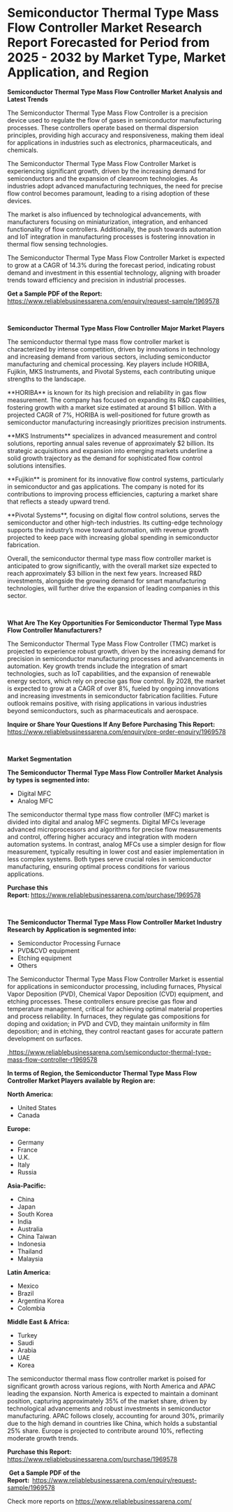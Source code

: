 <p><h1>Semiconductor Thermal Type Mass Flow Controller Market Research Report Forecasted for Period from 2025 -  2032 by Market Type, Market Application, and Region</h1></p><p><strong>Semiconductor Thermal Type Mass Flow Controller Market Analysis and Latest Trends</strong></p>
<p><p>The Semiconductor Thermal Type Mass Flow Controller is a precision device used to regulate the flow of gases in semiconductor manufacturing processes. These controllers operate based on thermal dispersion principles, providing high accuracy and responsiveness, making them ideal for applications in industries such as electronics, pharmaceuticals, and chemicals. </p><p>The Semiconductor Thermal Type Mass Flow Controller Market is experiencing significant growth, driven by the increasing demand for semiconductors and the expansion of cleanroom technologies. As industries adopt advanced manufacturing techniques, the need for precise flow control becomes paramount, leading to a rising adoption of these devices. </p><p>The market is also influenced by technological advancements, with manufacturers focusing on miniaturization, integration, and enhanced functionality of flow controllers. Additionally, the push towards automation and IoT integration in manufacturing processes is fostering innovation in thermal flow sensing technologies. </p><p>The Semiconductor Thermal Type Mass Flow Controller Market is expected to grow at a CAGR of 14.3% during the forecast period, indicating robust demand and investment in this essential technology, aligning with broader trends toward efficiency and precision in industrial processes.</p></p>
<p><strong>Get a Sample PDF of the Report:&nbsp;</strong> <a href="https://www.reliablebusinessarena.com/enquiry/request-sample/1969578?utm_campaign=2288&utm_medium=2&utm_source=Github&utm_content=ia&utm_term=13022025&utm_id=semiconductor-thermal-type-mass-flow-controller">https://www.reliablebusinessarena.com/enquiry/request-sample/1969578</a></p>
<p>&nbsp;</p>
<p><strong>Semiconductor Thermal Type Mass Flow Controller Major Market Players</strong></p>
<p><p>The semiconductor thermal type mass flow controller market is characterized by intense competition, driven by innovations in technology and increasing demand from various sectors, including semiconductor manufacturing and chemical processing. Key players include HORIBA, Fujikin, MKS Instruments, and Pivotal Systems, each contributing unique strengths to the landscape.</p><p>**HORIBA** is known for its high precision and reliability in gas flow measurement. The company has focused on expanding its R&D capabilities, fostering growth with a market size estimated at around $1 billion. With a projected CAGR of 7%, HORIBA is well-positioned for future growth as semiconductor manufacturing increasingly prioritizes precision instruments.</p><p>**MKS Instruments** specializes in advanced measurement and control solutions, reporting annual sales revenue of approximately $2 billion. Its strategic acquisitions and expansion into emerging markets underline a solid growth trajectory as the demand for sophisticated flow control solutions intensifies.</p><p>**Fujikin** is prominent for its innovative flow control systems, particularly in semiconductor and gas applications. The company is noted for its contributions to improving process efficiencies, capturing a market share that reflects a steady upward trend.</p><p>**Pivotal Systems**, focusing on digital flow control solutions, serves the semiconductor and other high-tech industries. Its cutting-edge technology supports the industry’s move toward automation, with revenue growth projected to keep pace with increasing global spending in semiconductor fabrication.</p><p>Overall, the semiconductor thermal type mass flow controller market is anticipated to grow significantly, with the overall market size expected to reach approximately $3 billion in the next few years. Increased R&D investments, alongside the growing demand for smart manufacturing technologies, will further drive the expansion of leading companies in this sector.</p></p>
<p>&nbsp;</p>
<p><strong>What Are The Key Opportunities For Semiconductor Thermal Type Mass Flow Controller Manufacturers?</strong></p>
<p><p>The Semiconductor Thermal Type Mass Flow Controller (TMC) market is projected to experience robust growth, driven by the increasing demand for precision in semiconductor manufacturing processes and advancements in automation. Key growth trends include the integration of smart technologies, such as IoT capabilities, and the expansion of renewable energy sectors, which rely on precise gas flow control. By 2028, the market is expected to grow at a CAGR of over 8%, fueled by ongoing innovations and increasing investments in semiconductor fabrication facilities. Future outlook remains positive, with rising applications in various industries beyond semiconductors, such as pharmaceuticals and aerospace.</p></p>
<p><strong>Inquire or Share Your Questions If Any Before Purchasing This Report:</strong> <a href="https://www.reliablebusinessarena.com/enquiry/pre-order-enquiry/1969578?utm_campaign=2288&utm_medium=2&utm_source=Github&utm_content=ia&utm_term=13022025&utm_id=semiconductor-thermal-type-mass-flow-controller">https://www.reliablebusinessarena.com/enquiry/pre-order-enquiry/1969578</a></p>
<p>&nbsp;</p>
<p><strong>Market Segmentation</strong></p>
<p><strong>The Semiconductor Thermal Type Mass Flow Controller Market Analysis by types is segmented into:</strong></p>
<p><ul><li>Digital MFC</li><li>Analog MFC</li></ul></p>
<p><p>The semiconductor thermal type mass flow controller (MFC) market is divided into digital and analog MFC segments. Digital MFCs leverage advanced microprocessors and algorithms for precise flow measurements and control, offering higher accuracy and integration with modern automation systems. In contrast, analog MFCs use a simpler design for flow measurement, typically resulting in lower cost and easier implementation in less complex systems. Both types serve crucial roles in semiconductor manufacturing, ensuring optimal process conditions for various applications.</p></p>
<p><strong>Purchase this Report:&nbsp;</strong><a href="https://www.reliablebusinessarena.com/purchase/1969578?utm_campaign=2288&utm_medium=2&utm_source=Github&utm_content=ia&utm_term=13022025&utm_id=semiconductor-thermal-type-mass-flow-controller">https://www.reliablebusinessarena.com/purchase/1969578</a></p>
<p>&nbsp;</p>
<p><strong>The Semiconductor Thermal Type Mass Flow Controller Market Industry Research by Application is segmented into:</strong></p>
<p><ul><li>Semiconductor Processing Furnace</li><li>PVD&CVD equipment</li><li>Etching equipment</li><li>Others</li></ul></p>
<p><p>The Semiconductor Thermal Type Mass Flow Controller Market is essential for applications in semiconductor processing, including furnaces, Physical Vapor Deposition (PVD), Chemical Vapor Deposition (CVD) equipment, and etching processes. These controllers ensure precise gas flow and temperature management, critical for achieving optimal material properties and process reliability. In furnaces, they regulate gas compositions for doping and oxidation; in PVD and CVD, they maintain uniformity in film deposition; and in etching, they control reactant gases for accurate pattern development on surfaces.</p></p>
<p><a href="https://www.reliablebusinessarena.com/semiconductor-thermal-type-mass-flow-controller-r1969578?utm_campaign=2288&utm_medium=2&utm_source=Github&utm_content=ia&utm_term=13022025&utm_id=semiconductor-thermal-type-mass-flow-controller">&nbsp;https://www.reliablebusinessarena.com/semiconductor-thermal-type-mass-flow-controller-r1969578</a></p>
<p><strong>In terms of Region, the Semiconductor Thermal Type Mass Flow Controller Market Players available by Region are:</strong></p>
<p>
    <p> <strong> North America: </strong>
        <ul>
            <li>United States</li>
            <li>Canada</li>
        </ul>
        </p> 
    <p> <strong> Europe: </strong>
        <ul>
            <li>Germany</li>
            <li>France</li>
            <li>U.K.</li>
            <li>Italy</li>
            <li>Russia</li>
        </ul>
        </p> 
    <p> <strong> Asia-Pacific: </strong>
        <ul>
            <li>China</li>
            <li>Japan</li>
            <li>South Korea</li>
            <li>India</li>
            <li>Australia</li>
            <li>China Taiwan</li>
            <li>Indonesia</li>
            <li>Thailand</li>
            <li>Malaysia</li>
        </ul>
        </p> 
    <p> <strong> Latin America: </strong>
        <ul>
            <li>Mexico</li>
            <li>Brazil</li>
            <li>Argentina Korea</li>
            <li>Colombia</li>
        </ul>
        </p> 
    <p> <strong> Middle East & Africa: </strong>
        <ul>
            <li>Turkey</li>
            <li>Saudi</li>
            <li>Arabia</li>
            <li>UAE</li>
            <li>Korea</li>
        </ul>
    </p>
    </p>
<p><p>The semiconductor thermal mass flow controller market is poised for significant growth across various regions, with North America and APAC leading the expansion. North America is expected to maintain a dominant position, capturing approximately 35% of the market share, driven by technological advancements and robust investments in semiconductor manufacturing. APAC follows closely, accounting for around 30%, primarily due to the high demand in countries like China, which holds a substantial 25% share. Europe is projected to contribute around 10%, reflecting moderate growth trends.</p></p>
<p><strong>Purchase this Report: </strong><a href="https://www.reliablebusinessarena.com/purchase/1969578?utm_campaign=2288&utm_medium=2&utm_source=Github&utm_content=ia&utm_term=13022025&utm_id=semiconductor-thermal-type-mass-flow-controller">https://www.reliablebusinessarena.com/purchase/1969578</a></p>
<p>&nbsp;<strong>Get a Sample PDF of the Report:&nbsp;&nbsp;</strong><a href="https://www.reliablebusinessarena.com/enquiry/request-sample/1969578?utm_campaign=2288&utm_medium=2&utm_source=Github&utm_content=ia&utm_term=13022025&utm_id=semiconductor-thermal-type-mass-flow-controller">https://www.reliablebusinessarena.com/enquiry/request-sample/1969578</a></p>
<p><strong></strong></p>
<p>Check more reports on <a href="https://www.reliablebusinessarena.com/?utm_campaign=2288&utm_medium=2&utm_source=Github&utm_content=ia&utm_term=13022025&utm_id=semiconductor-thermal-type-mass-flow-controller">https://www.reliablebusinessarena.com/</a></p>